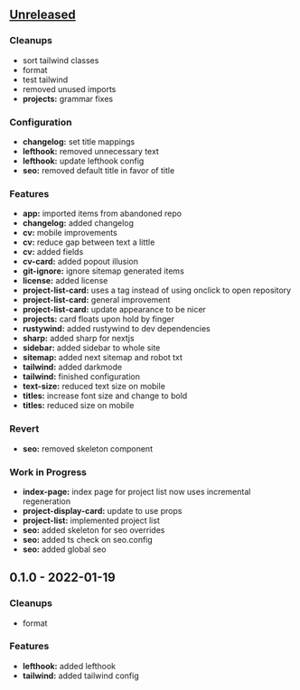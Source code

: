 <a name="unreleased"></a>
## [Unreleased]

### Cleanups
- sort tailwind classes
- format
- test tailwind
- removed unused imports
- **projects:** grammar fixes

### Configuration
- **changelog:** set title mappings
- **lefthook:** removed unnecessary text
- **lefthook:** update lefthook config
- **seo:** removed default title in favor of title

### Features
- **app:** imported items from abandoned repo
- **changelog:** added changelog
- **cv:** mobile improvements
- **cv:** reduce gap between text a little
- **cv:** added fields
- **cv-card:** added popout illusion
- **git-ignore:** ignore sitemap generated items
- **license:** added license
- **project-list-card:** uses a tag instead of using onclick to open repository
- **project-list-card:** general improvement
- **project-list-card:** update appearance to be nicer
- **projects:** card floats upon hold by finger
- **rustywind:** added rustywind to dev dependencies
- **sharp:** added sharp for nextjs
- **sidebar:** added sidebar to whole site
- **sitemap:** added next sitemap and robot txt
- **tailwind:** added darkmode
- **tailwind:** finished configuration
- **text-size:** reduced text size on mobile
- **titles:** increase font size and change to bold
- **titles:** reduced size on mobile

### Revert
- **seo:** removed skeleton component

### Work in Progress
- **index-page:** index page for project list now uses incremental regeneration
- **project-display-card:** update to use props
- **project-list:** implemented project list
- **seo:** added skeleton for seo overrides
- **seo:** added ts check on seo.config
- **seo:** added global seo


<a name="0.1.0"></a>
## 0.1.0 - 2022-01-19
### Cleanups
- format

### Features
- **lefthook:** added lefthook
- **tailwind:** added tailwind config


[Unreleased]: https://github.com/tigorlazuardi/at-home/compare/0.1.0...HEAD
